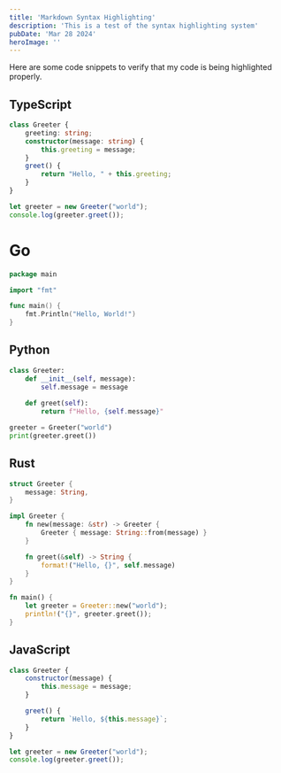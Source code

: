 ```yaml
---
title: 'Markdown Syntax Highlighting'
description: 'This is a test of the syntax highlighting system'
pubDate: 'Mar 28 2024'
heroImage: ''
---
```


Here are some code snippets to verify that my code is being highlighted properly.

## TypeScript

```typescript
class Greeter {
    greeting: string;
    constructor(message: string) {
        this.greeting = message;
    }
    greet() {
        return "Hello, " + this.greeting;
    }
}

let greeter = new Greeter("world");
console.log(greeter.greet());
```

# Go

```go
package main

import "fmt"

func main() {
    fmt.Println("Hello, World!")
}
```

## Python

```python
class Greeter:
    def __init__(self, message):
        self.message = message
    
    def greet(self):
        return f"Hello, {self.message}"

greeter = Greeter("world")
print(greeter.greet())
```

## Rust

```rust
struct Greeter {
    message: String,
}

impl Greeter {
    fn new(message: &str) -> Greeter {
        Greeter { message: String::from(message) }
    }

    fn greet(&self) -> String {
        format!("Hello, {}", self.message)
    }
}

fn main() {
    let greeter = Greeter::new("world");
    println!("{}", greeter.greet());
}
```

## JavaScript

```js
class Greeter {
    constructor(message) {
        this.message = message;
    }

    greet() {
        return `Hello, ${this.message}`;
    }
}

let greeter = new Greeter("world");
console.log(greeter.greet());
```
